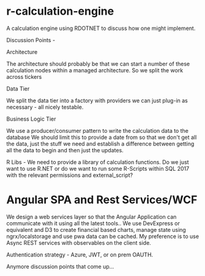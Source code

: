 # r-calculation-engine
A calculation engine using RDOTNET to discuss how one might implement.

Discussion Points - 


Architecture

The architecture should probably be that we can start a number of these calculation nodes within a managed architecture. 
So we split the work across tickers

Data Tier

We split the data tier into a factory with providers we can just plug-in as necessary - all nicely testable.

Business Logic Tier

We use a producer/consumer pattern to write the calculation data to the database
We should limit this to provide a date from so that we don't get all the data, just the stuff we need
and establish a difference between getting all the data to begin and then just the updates.

R Libs - We need to provide a library of calculation functions. Do we just want to use R.NET or do we want to run some R-Scripts within
SQL 2017 with the relevant permissions and external_script?

# Angular SPA and Rest Services/WCF

We design a web services layer so that the Angular Application can communicate with it using all the latest tools..
We use DevExpress or equivalent and D3 to create financial based charts, manage state using ngrx/localstorage and use pwa
data can be cached. My preference is to use Async REST services with observables on the client side.

Authentication strategy - Azure, JWT, or on prem OAUTH.

Anymore discussion points that come up...
